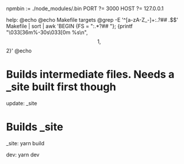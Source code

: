 npmbin := ./node_modules/.bin
PORT ?= 3000
HOST ?= 127.0.0.1

help:
@echo
@echo Makefile targets
@grep -E '^[a-zA-Z_-]+:._?## ._$$' Makefile | sort | awk 'BEGIN {FS = ":.\*?## "}; {printf "\033[36m%-30s\033[0m %s\n", $$1, $$2}'
@echo

# Builds intermediate files. Needs a \_site built first though

update: \_site

# Builds \_site

\_site:
yarn build

dev:
yarn dev
